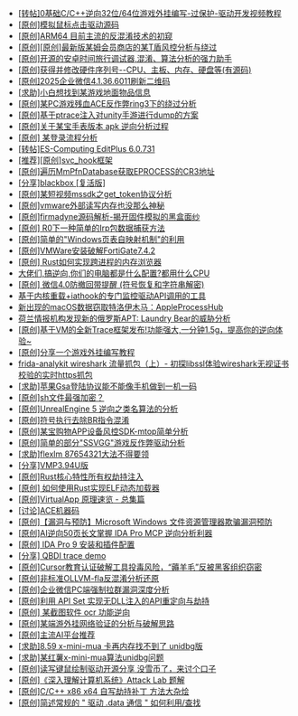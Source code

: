 + [[转帖]0基础C/C++逆向32位/64位游戏外挂编写-过保护-驱动开发视频教程](https://bbs.kanxue.com/thread-286955.htm)
+ [[原创]模拟鼠标点击驱动源码](https://bbs.kanxue.com/thread-286960.htm)
+ [[原创]ARM64 目前主流的反混淆技术的初窥](https://bbs.kanxue.com/thread-285567.htm)
+ [[原创][原创]最新版某姆会员商店的某T盾风控分析与绕过](https://bbs.kanxue.com/thread-286243.htm)
+ [[原创]开源的安卓时间旅行调试器,混淆、算法分析的强力助手](https://bbs.kanxue.com/thread-286457.htm)
+ [[原创]获得并修改硬件序列号--CPU、主板、内存、硬盘等(有源码)](https://bbs.kanxue.com/thread-282756.htm)
+ [[原创]2025企业微信4.1.36.6011刷新二维码](https://bbs.kanxue.com/thread-286472.htm)
+ [[求助]小白想找到某游戏地面物品信息](https://bbs.kanxue.com/thread-286974.htm)
+ [[原创]某PC游戏残血ACE反作弊ring3下的绕过分析](https://bbs.kanxue.com/thread-284667.htm)
+ [[原创]基于ptrace注入对unity手游进行dump的方案](https://bbs.kanxue.com/thread-286222.htm)
+ [[原创]关于某宝手表版本 apk 逆向分析过程](https://bbs.kanxue.com/thread-287025.htm)
+ [[原创] 某登录流程分析](https://bbs.kanxue.com/thread-286592.htm)
+ [[转帖]ES-Computing EditPlus 6.0.731](https://bbs.kanxue.com/thread-287029.htm)
+ [[推荐][原创]svc_hook框架](https://bbs.kanxue.com/thread-284713.htm)
+ [[原创]遍历MmPfnDatabase获取EPROCESS的CR3地址](https://bbs.kanxue.com/thread-286598.htm)
+ [[分享]blackbox [复活版]](https://bbs.kanxue.com/thread-286308.htm)
+ [[原创]某短视频mssdk之get_token协议分析](https://bbs.kanxue.com/thread-287008.htm)
+ [[原创]vmware外部读写内存也没那么神秘](https://bbs.kanxue.com/thread-284956.htm)
+ [[原创]firmadyne源码解析-揭开固件模拟的黑盒面纱](https://bbs.kanxue.com/thread-286135.htm)
+ [[原创] R0下一种简单的Irp包数据捕获方法](https://bbs.kanxue.com/thread-285317.htm)
+ [[原创]简单的"Windows页表自映射机制"的利用](https://bbs.kanxue.com/thread-285332.htm)
+ [[原创]VMWare安装破解FortiGate7.4.2](https://bbs.kanxue.com/thread-284794.htm)
+ [[原创] Rust如何实现跨进程的内存浏览器](https://bbs.kanxue.com/thread-286865.htm)
+ [大佬们,搞逆向,你们的电脑都是什么配置?都用什么CPU](https://bbs.kanxue.com/thread-287027.htm)
+ [[原创] 微信4.0防撤回带提醒 (符号恢复和字符串解密)](https://bbs.kanxue.com/thread-286611.htm)
+ [基于内核重载+iathook的专门监控驱动API调用的工具](https://bbs.kanxue.com/thread-280452.htm)
+ [新出现的macOS数据窃取特洛伊木马：AppleProcessHub](https://bbs.kanxue.com/thread-287033.htm)
+ [荷兰情报机构发现新的俄罗斯APT: Laundry Bear的威胁分析](https://bbs.kanxue.com/thread-287032.htm)
+ [[原创]基于VM的全新Trace框架发布!功能强大,一分钟1.5g，提高你的逆向体验~](https://bbs.kanxue.com/thread-285471.htm)
+ [[原创]分享一个游戏外挂编写教程](https://bbs.kanxue.com/thread-286912.htm)
+ [frida-analykit   wireshark 流量抓包（上）- 初探libssl体验wireshark无视证书校验的实时https抓包](https://bbs.kanxue.com/thread-286510.htm)
+ [[求助]苹果Gsa登陆协议能不能像手机做到一机一码](https://bbs.kanxue.com/thread-287035.htm)
+ [[原创]sh文件最强加密？](https://bbs.kanxue.com/thread-286144.htm)
+ [[原创]UnrealEngine 5 逆向之类名算法的分析](https://bbs.kanxue.com/thread-278266.htm)
+ [[原创]符号执行去除BR指令混淆](https://bbs.kanxue.com/thread-280737.htm)
+ [[原创]某宝购物APP设备风控SDK-mtop简单分析](https://bbs.kanxue.com/thread-284241.htm)
+ [[原创]简单的部分"SSVGG"游戏反作弊驱动分析](https://bbs.kanxue.com/thread-286409.htm)
+ [[求助]flexlm 87654321大法不得要领](https://bbs.kanxue.com/thread-286898.htm)
+ [[分享]VMP3.94U版](https://bbs.kanxue.com/thread-287018.htm)
+ [[原创]Rust核心特性所有权劫持注入](https://bbs.kanxue.com/thread-286495.htm)
+ [[原创] 如何使用Rust实现ELF动态加载器](https://bbs.kanxue.com/thread-286875.htm)
+ [[原创]VirtualApp 原理速览 - 总集篇](https://bbs.kanxue.com/thread-286728.htm)
+ [[讨论]ACE机器码](https://bbs.kanxue.com/thread-287017.htm)
+ [[原创]【漏洞与预防】Microsoft Windows 文件资源管理器欺骗漏洞预防](https://bbs.kanxue.com/thread-287037.htm)
+ [[原创]AI逆向50页长文掌握 IDA Pro MCP 逆向分析利器](https://bbs.kanxue.com/thread-286813.htm)
+ [[原创] IDA Pro 9 安装和插件配置](https://bbs.kanxue.com/thread-285604.htm)
+ [[分享] QBDI trace demo](https://bbs.kanxue.com/thread-285857.htm)
+ [[原创]Cursor教育认证破解工具投毒风险，“薅羊毛”反被黑客组织窃密](https://bbs.kanxue.com/thread-287038.htm)
+ [[原创]非标准OLLVM-fla反混淆分析还原](https://bbs.kanxue.com/thread-286549.htm)
+ [[原创]企业微信PC端强制拉群漏洞深度分析](https://bbs.kanxue.com/thread-286616.htm)
+ [[原创]利用 API Set 实现无DLL注入的API重定向与劫持](https://bbs.kanxue.com/thread-286823.htm)
+ [[原创] 某截图软件 ocr 功能逆向](https://bbs.kanxue.com/thread-286803.htm)
+ [[原创]某端游外挂网络验证的分析与破解思路](https://bbs.kanxue.com/thread-286748.htm)
+ [[原创]主流AI平台推荐](https://bbs.kanxue.com/thread-287039.htm)
+ [[求助]8.59 x-mini-mua  卡再内存找不到了  unidbg版](https://bbs.kanxue.com/thread-285515.htm)
+ [[求助]某红薯x-mini-mua算法unidbg问题](https://bbs.kanxue.com/thread-287041.htm)
+ [[原创]读写键鼠绘制驱动开源分享 没雪币了，来讨个口子](https://bbs.kanxue.com/thread-286756.htm)
+ [[原创]《深入理解计算机系统》Attack Lab 题解](https://bbs.kanxue.com/thread-287040.htm)
+ [[原创]C/C++ x86 x64 自写劫持补丁 方法大杂烩](https://bbs.kanxue.com/thread-282745.htm)
+ [[原创]简述常规的 " 驱动 .data 通信 " 如何利用/查找](https://bbs.kanxue.com/thread-285348.htm)
